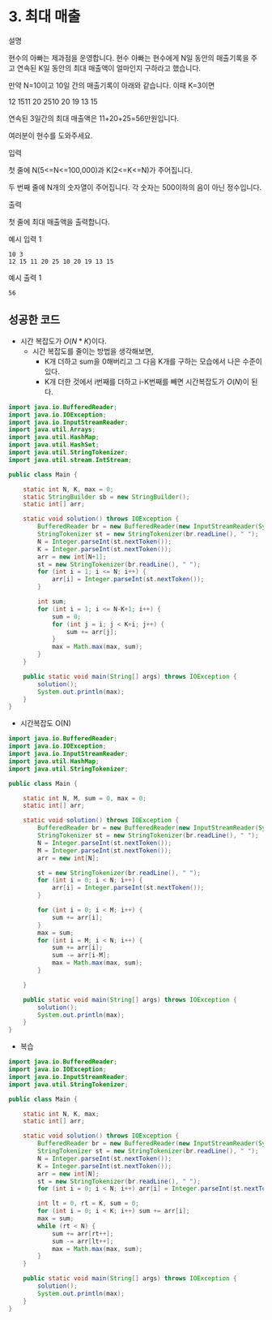# 3. 최대 매출

설명

현수의 아빠는 제과점을 운영합니다. 현수 아빠는 현수에게 N일 동안의 매출기록을 주고 연속된 K일 동안의 최대 매출액이 얼마인지 구하라고 했습니다.

만약 N=10이고 10일 간의 매출기록이 아래와 같습니다. 이때 K=3이면

12 1511 20 2510 20 19 13 15

연속된 3일간의 최대 매출액은 11+20+25=56만원입니다.

여러분이 현수를 도와주세요.



입력

첫 줄에 N(5<=N<=100,000)과 K(2<=K<=N)가 주어집니다.

두 번째 줄에 N개의 숫자열이 주어집니다. 각 숫자는 500이하의 음이 아닌 정수입니다.



출력

첫 줄에 최대 매출액을 출력합니다.



예시 입력 1 

```
10 3
12 15 11 20 25 10 20 19 13 15
```

예시 출력 1

```
56
```



## 성공한 코드

* 시간 복잡도가 $O(N*K)$이다.
  * 시간 복잡도를 줄이는 방법을 생각해보면, 
    * K개 더하고 sum을 0해버리고 그 다음 K개를 구하는 모습에서 나은 수준이 있다.
    * K개 더한 것에서 i번째를 더하고 i-K번째를 빼면 시간복잡도가 $O(N)$이 된다.

~~~java
import java.io.BufferedReader;
import java.io.IOException;
import java.io.InputStreamReader;
import java.util.Arrays;
import java.util.HashMap;
import java.util.HashSet;
import java.util.StringTokenizer;
import java.util.stream.IntStream;

public class Main {

    static int N, K, max = 0;
    static StringBuilder sb = new StringBuilder();
    static int[] arr;

    static void solution() throws IOException {
        BufferedReader br = new BufferedReader(new InputStreamReader(System.in));
        StringTokenizer st = new StringTokenizer(br.readLine(), " ");
        N = Integer.parseInt(st.nextToken());
        K = Integer.parseInt(st.nextToken());
        arr = new int[N+1];
        st = new StringTokenizer(br.readLine(), " ");
        for (int i = 1; i <= N; i++) {
            arr[i] = Integer.parseInt(st.nextToken());
        }

        int sum;
        for (int i = 1; i <= N-K+1; i++) {
            sum = 0;
            for (int j = i; j < K+i; j++) {
                sum += arr[j];
            }
            max = Math.max(max, sum);
        }
    }

    public static void main(String[] args) throws IOException {
        solution();
        System.out.println(max);
    }
}
~~~



* 시간복잡도 O(N)

~~~java
import java.io.BufferedReader;
import java.io.IOException;
import java.io.InputStreamReader;
import java.util.HashMap;
import java.util.StringTokenizer;

public class Main {

    static int N, M, sum = 0, max = 0;
    static int[] arr;

    static void solution() throws IOException {
        BufferedReader br = new BufferedReader(new InputStreamReader(System.in));
        StringTokenizer st = new StringTokenizer(br.readLine(), " ");
        N = Integer.parseInt(st.nextToken());
        M = Integer.parseInt(st.nextToken());
        arr = new int[N];

        st = new StringTokenizer(br.readLine(), " ");
        for (int i = 0; i < N; i++) {
            arr[i] = Integer.parseInt(st.nextToken());
        }

        for (int i = 0; i < M; i++) {
            sum += arr[i];
        }
        max = sum;
        for (int i = M; i < N; i++) {
            sum += arr[i];
            sum -= arr[i-M];
            max = Math.max(max, sum);
        }

    }

    public static void main(String[] args) throws IOException {
        solution();
        System.out.println(max);
    }
}
~~~



* 복습

~~~java
import java.io.BufferedReader;
import java.io.IOException;
import java.io.InputStreamReader;
import java.util.StringTokenizer;

public class Main {

    static int N, K, max;
    static int[] arr;

    static void solution() throws IOException {
        BufferedReader br = new BufferedReader(new InputStreamReader(System.in));
        StringTokenizer st = new StringTokenizer(br.readLine(), " ");
        N = Integer.parseInt(st.nextToken());
        K = Integer.parseInt(st.nextToken());
        arr = new int[N];
        st = new StringTokenizer(br.readLine(), " ");
        for (int i = 0; i < N; i++) arr[i] = Integer.parseInt(st.nextToken());

        int lt = 0, rt = K, sum = 0;
        for (int i = 0; i < K; i++) sum += arr[i];
        max = sum;
        while (rt < N) {
            sum += arr[rt++];
            sum -= arr[lt++];
            max = Math.max(max, sum);
        }
    }

    public static void main(String[] args) throws IOException {
        solution();
        System.out.println(max);
    }
}
~~~

